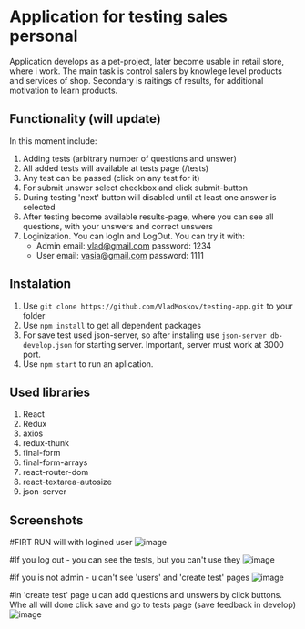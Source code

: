 # Application for testing sales personal
Application develops as a pet-project, later become usable in retail store, where i work.
The main task is control salers by knowlege level products and services of shop. Secondary is raitings of results, for additional motivation to learn products.


## Functionality (will update)
In this moment include:
  1. Adding tests (arbitrary number of questions and unswer)
  2. All added tests will available at tests page (/tests)
  3. Any test сan be passed (click on any test for it) 
  4. For submit unswer select checkbox and click submit-button
  5. During testing 'next' button will disabled until at least one answer is selected
  6. After testing become available results-page, where you can see all questions, with your unswers and correct unswers
  7. Loginization. You can logIn and LogOut. You can try it with:
      - Admin email: vlad@gmail.com 
              password: 1234
      - User  email: vasia@gmail.com
              password: 1111
  

## Instalation

1. Use `git clone https://github.com/VladMoskov/testing-app.git` to your folder
2. Use `npm install` to get all dependent packages
3. For save test used json-server, so after instaling use `json-server db-develop.json` for starting server. Important, server must work at 3000 port.
4. Use `npm start` to run an aplication.


## Used libraries

1. React
2. Redux
3. axios
4. redux-thunk
5. final-form
6. final-form-arrays
7. react-router-dom
8. react-textarea-autosize
9. json-server

## Screenshots

#FIRT RUN will with logined user
![image](https://user-images.githubusercontent.com/67361609/115563344-18e4cb00-a2c0-11eb-9453-0485b8c4b43d.png)


#If you log out - you can see the tests, but you can't use they
![image](https://user-images.githubusercontent.com/67361609/115563704-7f69e900-a2c0-11eb-9c23-15a452f64334.png)

#if you is not admin - u can't see 'users' and 'create test' pages
![image](https://user-images.githubusercontent.com/67361609/115564896-93fab100-a2c1-11eb-83f2-091049de4fdb.png)

#in 'create test' page u can add questions and unswers by click buttons. Whe all will done click save and go to tests page (save feedback in develop)
![image](https://user-images.githubusercontent.com/67361609/115564476-28b0df00-a2c1-11eb-945a-5933b31893dd.png)

